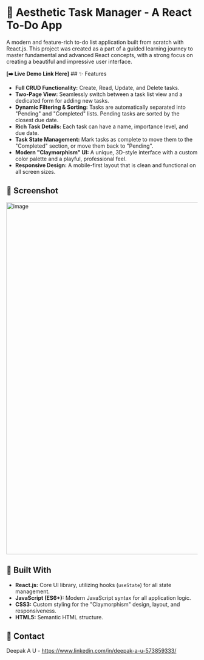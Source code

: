 # 🎨 Aesthetic Task Manager - A React To-Do App

A modern and feature-rich to-do list application built from scratch with React.js. This project was created as a part of a guided learning journey to master fundamental and advanced React concepts, with a strong focus on creating a beautiful and impressive user interface.

**[➡️ Live Demo Link Here]** ## ✨ Features

* **Full CRUD Functionality:** Create, Read, Update, and Delete tasks.
* **Two-Page View:** Seamlessly switch between a task list view and a dedicated form for adding new tasks.
* **Dynamic Filtering & Sorting:** Tasks are automatically separated into "Pending" and "Completed" lists. Pending tasks are sorted by the closest due date.
* **Rich Task Details:** Each task can have a name, importance level, and due date.
* **Task State Management:** Mark tasks as complete to move them to the "Completed" section, or move them back to "Pending".
* **Modern "Claymorphism" UI:** A unique, 3D-style interface with a custom color palette and a playful, professional feel.
* **Responsive Design:** A mobile-first layout that is clean and functional on all screen sizes.

## 📸 Screenshot

<img width="1911" height="927" alt="image" src="https://github.com/user-attachments/assets/26ca1375-36f6-4c31-8f10-057eb7b271f0" />



## 🚀 Built With

* **React.js:** Core UI library, utilizing hooks (`useState`) for all state management.
* **JavaScript (ES6+):** Modern JavaScript syntax for all application logic.
* **CSS3:** Custom styling for the "Claymorphism" design, layout, and responsiveness.
* **HTML5:** Semantic HTML structure.


## 👤 Contact

Deepak A U - https://www.linkedin.com/in/deepak-a-u-573859333/
